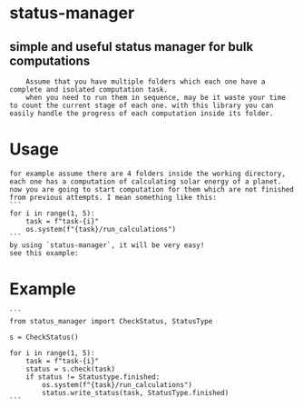 # status-manager
## simple and useful status manager for bulk computations
        Assume that you have multiple folders which each one have a complete and isolated computation task.
        when you need to run them in sequence, may be it waste your time to count the current stage of each one. with this library you can easily handle the progress of each computation inside its folder.    

# Usage
    
    for example assume there are 4 folders inside the working directory, each one has a computation of calculating solar energy of a planet. now you are going to start computation for them which are not finished from previous attempts. I mean something like this:
    ```
    for i in range(1, 5):
        task = f"task-{i}"
        os.system(f"{task}/run_calculations")
    ```
    by using `status-manager`, it will be very easy!
    see this example:

# Example

    ```
    from status_manager import CheckStatus, StatusType

    s = CheckStatus()

    for i in range(1, 5):
        task = f"task-{i}"
        status = s.check(task)
        if status != Statustype.finished:
            os.system(f"{task}/run_calculations")
            status.write_status(task, StatusType.finished)
    ```
